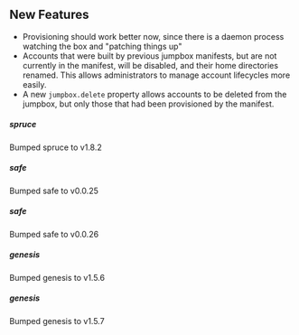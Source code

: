 ## New Features

- Provisioning should work better now, since there is a daemon
  process watching the box and "patching things up"
- Accounts that were built by previous jumpbox manifests, but are
  not currently in the manifest, will be disabled, and their home
  directories renamed.  This allows administrators to manage
  account lifecycles more easily.
- A new `jumpbox.delete` property allows accounts to be deleted
  from the jumpbox, but only those that had been provisioned by
  the manifest.

##### spruce
Bumped spruce to v1.8.2

##### safe
Bumped safe to v0.0.25

##### safe
Bumped safe to v0.0.26

##### genesis
Bumped genesis to v1.5.6

##### genesis
Bumped genesis to v1.5.7
